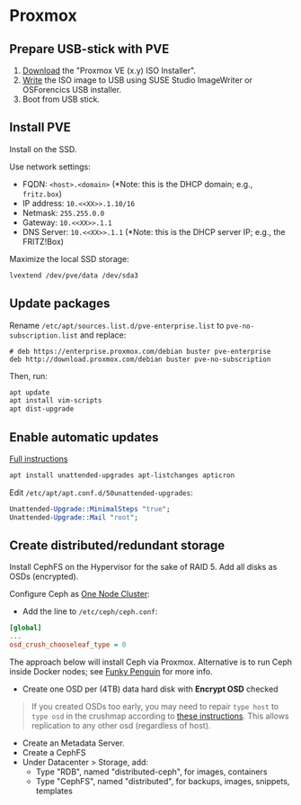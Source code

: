 # Proxmox

## Prepare USB-stick with PVE

1. [Download](https://www.proxmox.com/en/downloads) the "Proxmox VE (x.y) ISO Installer".
2. [Write](http://pve.proxmox.com/wiki/Install_from_USB_Stick) the ISO image to USB using SUSE Studio ImageWriter or OSForencics USB installer.
3. Boot from USB stick.

## Install PVE

Install on the SSD.

Use network settings:

- FQDN: `<host>.<domain>` (*Note: this is the DHCP domain; e.g., `fritz.box`)
- IP address: `10.<<XX>>.1.10/16`
- Netmask: `255.255.0.0`
- Gateway: `10.<<XX>>.1.1`
- DNS Server: `10.<<XX>>.1.1` (*Note: this is the DHCP server IP; e.g., the FRITZ!Box)

Maximize the local SSD storage:

```bash
lvextend /dev/pve/data /dev/sda3
```

## Update packages

Rename `/etc/apt/sources.list.d/pve-enterprise.list` to `pve-no-subscription.list` and replace:

```
# deb https://enterprise.proxmox.com/debian buster pve-enterprise
deb http://download.proxmox.com/debian buster pve-no-subscription
```

Then, run:

```bash
apt update
apt install vim-scripts
apt dist-upgrade
```

## Enable automatic updates

[Full instructions](https://help.ubuntu.com/lts/serverguide/automatic-updates.html)

```bash
apt install unattended-upgrades apt-listchanges apticron
```

Edit `/etc/apt/apt.conf.d/50unattended-upgrades`:

```perl
Unattended-Upgrade::MinimalSteps "true";
Unattended-Upgrade::Mail "root";
```

## Create distributed/redundant storage

Install CephFS on the Hypervisor for the sake of RAID 5. Add all disks as OSDs (encrypted).

Configure Ceph as [One Node Cluster](https://docs.ceph.com/docs/mimic/rados/troubleshooting/troubleshooting-pg/#one-node-cluster):

- Add the line to `/etc/ceph/ceph.conf`:

```ini
[global]
...
osd_crush_chooseleaf_type = 0
```

The approach below will install Ceph via Proxmox. Alternative is to run Ceph inside Docker nodes; see [Funky Penguin](https://geek-cookbook.funkypenguin.co.nz/ha-docker-swarm/shared-storage-ceph/) for more info.

- Create one OSD per (4TB) data hard disk with **Encrypt OSD** checked

> If you created OSDs too early, you may need to repair `type host` to `type osd` in the crushmap according to [these instructions](https://linoxide.com/linux-how-to/hwto-configure-single-node-ceph-cluster/). This allows replication to any other osd (regardless of host).

- Create an Metadata Server.
- Create a CephFS
- Under Datacenter > Storage, add:
  - Type "RDB", named "distributed-ceph", for images, containers
  - Type "CephFS", named "distributed", for backups, images, snippets, templates
